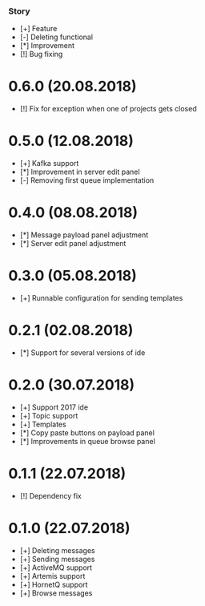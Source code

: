 ### Story

 * [+] Feature
 * [-] Deleting functional
 * [\*] Improvement
 * [!] Bug fixing

0.6.0 (20.08.2018)
====================
 * [!] Fix for exception when one of projects gets closed
 
0.5.0 (12.08.2018)
====================
 * [+] Kafka support
 * [\*] Improvement in server edit panel
 * [-] Removing first queue implementation
 
0.4.0 (08.08.2018)
====================
 * [\*] Message payload panel adjustment
 * [\*] Server edit panel adjustment

0.3.0 (05.08.2018)
====================
 * [+] Runnable configuration for sending templates

0.2.1 (02.08.2018)
====================
 * [\*] Support for several versions of ide

0.2.0 (30.07.2018)
====================
 * [+] Support 2017 ide
 * [+] Topic support
 * [+] Templates
 * [\*] Copy paste buttons on payload panel
 * [\*] Improvements in queue browse panel

0.1.1 (22.07.2018)
====================
 * [!] Dependency fix

0.1.0 (22.07.2018)
====================
 * [+] Deleting messages
 * [+] Sending messages
 * [+] ActiveMQ support
 * [+] Artemis support
 * [+] HornetQ support
 * [+] Browse messages
 